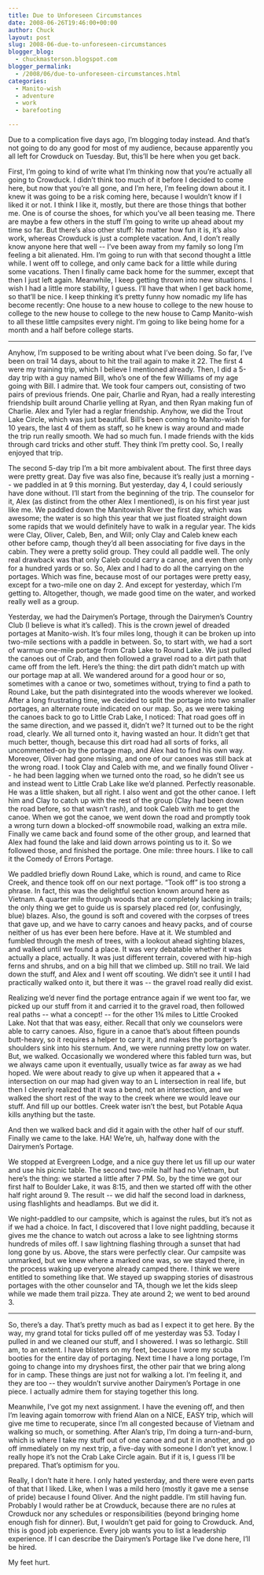 ```yaml
---
title: Due to Unforeseen Circumstances
date: 2008-06-26T19:46:00+00:00
author: Chuck
layout: post
slug: 2008-06-due-to-unforeseen-circumstances
blogger_blog:
  - chuckmasterson.blogspot.com
blogger_permalink:
  - /2008/06/due-to-unforeseen-circumstances.html
categories:
  - Manito-wish
  - adventure
  - work
  - barefooting

---
```

Due to a complication five days ago, I’m blogging today instead. And that’s not
going to do any good for most of my audience, because apparently you all left
for Crowduck on Tuesday. But, this’ll be here when you get back.  

First, I’m going to kind of write what I’m thinking now that you’re actually
all going to Crowduck. I didn’t think too much of it before I decided to come
here, but now that you’re all gone, and I’m here, I’m feeling down about it. I
knew it was going to be a risk coming here, because I wouldn’t know if I liked
it or not. I think I like it, mostly, but there are those things that bother
me. One is of course the shoes, for which you’ve all been teasing me. There are
maybe a few others in the stuff I’m going to write up ahead about my time so
far. But there’s also other stuff: No matter how fun it is, it’s also work,
whereas Crowduck is just a complete vacation. And, I don’t really know anyone
here that well -- I’ve been away from my family so long I’m feeling a bit
alienated. Hm. I’m going to run with that second thought a little while. I went
off to college, and only came back for a little while during some vacations.
Then I finally came back home for the summer, except that then I just left
again. Meanwhile, I keep getting thrown into new situations. I wish I had a
little more stability, I guess. I’ll have that when I get back home, so that’ll
be nice. I keep thinking it’s pretty funny how nomadic my life has become
recently: One house to a new house to college to the new house to college to
the new house to college to the new house to Camp Manito-wish to all these
little campsites every night. I’m going to like being home for a month and a
half before college starts.

* * *

Anyhow, I’m supposed to be writing about what I’ve been doing. So far, I’ve
been on trail 14 days, about to hit the trail again to make it 22. The first 4
were my training trip, which I believe I mentioned already. Then, I did a 5-day
trip with a guy named Bill, who’s one of the few Williams of my age going with
Bill. I admire that. We took four campers out, consisting of two pairs of
previous friends. One pair, Charlie and Ryan, had a really interesting
friendship built around Charlie yelling at Ryan, and then Ryan making fun of
Charlie. Alex and Tyler had a reglar friendship. Anyhow, we did the Trout Lake
Circle, which was just beautiful. Bill’s been coming to Manito-wish for 10
years, the last 4 of them as staff, so he knew is way around and made the trip
run really smooth. We had so much fun. I made friends with the kids through
card tricks and other stuff. They think I’m pretty cool. So, I really enjoyed
that trip.  

The second 5-day trip I’m a bit more ambivalent about. The first three days
were pretty great. Day five was also fine, because it’s really just a morning
-- we paddled in at 9 this morning. But yesterday, day 4, I could seriously
have done without. I’ll start from the beginning of the trip. The counselor for
it, Alex (as distinct from the other Alex I mentioned), is on his first year
just like me. We paddled down the Manitowish River the first day, which was
awesome; the water is so high this year that we just floated straight down some
rapids that we would definitely have to walk in a regular year. The kids were
Clay, Oliver, Caleb, Ben, and Will; only Clay and Caleb knew each other before
camp, though they’d all been associating for five days in the cabin. They were
a pretty solid group. They could all paddle well. The only real drawback was
that only Caleb could carry a canoe, and even then only for a hundred yards or
so. So, Alex and I had to do all the carrying on the portages. Which was fine,
because most of our portages were pretty easy, except for a two-mile one on day
2\. And except for yesterday, which I’m getting to. Altogether, though, we made
good time on the water, and worked really well as a group.  

Yesterday, we had the Dairymen’s Portage, through the Dairymen’s Country Club
(I believe is what it’s called). This is the crown jewel of dreaded portages at
Manito-wish. It’s four miles long, though it can be broken up into two-mile
sections with a paddle in between. So, to start with, we had a sort of warmup
one-mile portage from Crab Lake to Round Lake. We just pulled the canoes out of
Crab, and then followed a gravel road to a dirt path that came off from the
left. Here’s the thing: the dirt path didn’t match up with our portage map at
all. We wandered around for a good hour or so, sometimes with a canoe or two,
sometimes without, trying to find a path to Round Lake, but the path
disintegrated into the woods wherever we looked. After a long frustrating time,
we decided to split the portage into two smaller portages, an alternate route
indicated on our map. So, as we were taking the canoes back to go to Little
Crab Lake, I noticed: That road goes off in the same direction, and we passed
it, didn’t we? It turned out to be the right road, clearly. We all turned onto
it, having wasted an hour. It didn’t get that much better, though, because this
dirt road had all sorts of forks, all uncommented-on by the portage map, and
Alex had to find his own way. Moreover, Oliver had gone missing, and one of our
canoes was still back at the wrong road. I took Clay and Caleb with me, and we
finally found Oliver -- he had been lagging when we turned onto the road, so he
didn’t see us and instead went to Little Crab Lake like we’d planned. Perfectly
reasonable. He was a little shaken, but all right. I also went and got the
other canoe. I left him and Clay to catch up with the rest of the group (Clay
had been down the road before, so that wasn’t rash), and took Caleb with me to
get the canoe. When we got the canoe, we went down the road and promptly took a
wrong turn down a blocked-off snowmobile road, walking an extra mile. Finally
we came back and found some of the other group, and learned that Alex had found
the lake and laid down arrows pointing us to it. So we followed those, and
finished the portage. One mile: three hours. I like to call it the Comedy of
Errors Portage.  

We paddled briefly down Round Lake, which is round, and came to Rice Creek, and
thence took off on our next portage. “Took off” is too strong a phrase. In
fact, this was the delightful section known around here as Vietnam. A quarter
mile through woods that are completely lacking in trails; the only thing we get
to guide us is sparsely placed red (or, confusingly, blue) blazes. Also, the
gound is soft and covered with the corpses of trees that gave up, and we have
to carry canoes and heavy packs, and of course neither of us has ever been here
before. Have at it. We stumbled and fumbled through the mesh of trees, with a
lookout ahead sighting blazes, and walked until we found a place. It was very
debatable whether it was actually a place, actually. It was just different
terrain, covered with hip-high ferns and shrubs, and on a big hill that we
climbed up. Still no trail. We laid down the stuff, and Alex and I went off
scouting. We didn’t see it until I had practically walked onto it, but there it
was -- the gravel road really did exist.  

Realizing we’d never find the portage entrance again if we went too far, we
picked up our stuff from it and carried it to the gravel road, then followed
real paths -- what a concept! -- for the other 1¾ miles to Little Crooked Lake.
Not that that was easy, either. Recall that only we counselors were able to
carry canoes. Also, figure in a canoe that’s about fifteen pounds butt-heavy,
so it requires a helper to carry it, and makes the portager’s shoulders sink
into his sternum. And, we were running pretty low on water. But, we walked.
Occasionally we wondered where this fabled turn was, but we always came upon it
eventually, usually twice as far away as we had hoped. We were about ready to
give up when it appeared that a + intersection on our map had given way to an L
intersection in real life, but then I cleverly realized that it was a bend, not
an intersection, and we walked the short rest of the way to the creek where we
would leave our stuff. And fill up our bottles. Creek water isn’t the best, but
Potable Aqua kills anything but the taste.  

And then we walked back and did it again with the other half of our stuff.
Finally we came to the lake. HA! We’re, uh, halfway done with the Dairymen’s
Portage.  

We stopped at Evergreen Lodge, and a nice guy there let us fill up our water
and use his picnic table. The second two-mile half had no Vietnam, but here’s
the thing: we started a little after 7 <span
class="small-caps">PM</span>. So, by the time
we got our first half to Boulder Lake, it was 8:15, and then we started off
with the other half right around 9. The result -- we did half the second load
in darkness, using flashlights and headlamps. But we did it.  

We night-paddled to our campsite, which is against the rules, but it’s not as
if we had a choice. In fact, I discovered that I love night paddling, because
it gives me the chance to watch out across a lake to see lightning storms
hundreds of miles off. I saw lightning flashing through a sunset that had long
gone by us. Above, the stars were perfectly clear. Our campsite was unmarked,
but we knew where a marked one was, so we stayed there, in the process waking
up everyone already camped there. I think we were entitled to something like
that. We stayed up swapping stories of disastrous portages with the other
counselor and TA, though we let the kids sleep while we made them trail pizza.
They ate around 2; we went to bed around 3.

* * *

So, there’s a day. That’s pretty much as bad as I expect it to get here. By the
way, my grand total for ticks pulled off of me yesterday was 53. Today I pulled
in and we cleaned our stuff, and I showered. I was so lethargic. Still am, to
an extent. I have blisters on my feet, because I wore my scuba booties for the
entire day of portaging. Next time I have a long portage, I’m going to change
into my dryshoes first, the other pair that we bring along for in camp. These
things are just not for walking a lot. I’m feeling it, and they are too -- they
wouldn’t survive another Dairymen’s Portage in one piece. I actually admire
them for staying together this long.  

Meanwhile, I’ve got my next assignment. I have the evening off, and then I’m
leaving again tomorrow with friend Alan on a NICE, EASY trip, which will give
me time to recuperate, since I’m all congested because of Vietnam and walking
so much, or something. After Alan’s trip, I’m doing a turn-and-burn, which is
where I take my stuff out of one canoe and put it in another, and go off
immediately on my next trip, a five-day with someone I don’t yet know. I really
hope it’s not the Crab Lake Circle again. But if it is, I guess I’ll be
prepared. That’s optimism for you.  

Really, I don’t hate it here. I only hated yesterday, and there were even parts
of that that I liked. Like, when I was a mild hero (mostly it gave me a sense
of pride) because I found Oliver. And the night paddle. I’m still having fun.
Probably I would rather be at Crowduck, because there are no rules at Crowduck
nor any schedules or responsibilities (beyond bringing home enough fish for
dinner). But, I wouldn’t get paid for going to Crowduck. And, this is good job
experience. Every job wants you to list a leadership experience. If I can
describe the Dairymen’s Portage like I’ve done here, I’ll be hired.  

My feet hurt.
